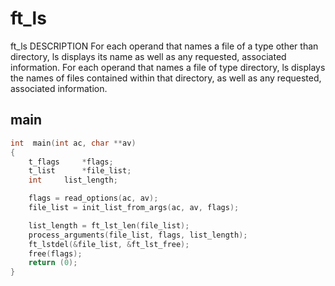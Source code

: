 # ft_ls
ft_ls
DESCRIPTION
     For each operand that names a file of a type other than directory, ls displays its name as well as any
     requested, associated information.  For each operand that names a file of type directory, ls displays
     the names of files contained within that directory, as well as any requested, associated information.


## main

```c
int  main(int ac, char **av)
{
	t_flags		*flags;
	t_list		*file_list;
	int		list_length;

	flags = read_options(ac, av);
	file_list = init_list_from_args(ac, av, flags);

	list_length = ft_lst_len(file_list);
	process_arguments(file_list, flags, list_length);
	ft_lstdel(&file_list, &ft_lst_free);
	free(flags);
	return (0);
}

```
